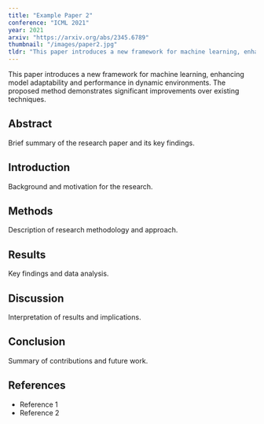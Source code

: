 ```yaml
---
title: "Example Paper 2"
conference: "ICML 2021"
year: 2021
arxiv: "https://arxiv.org/abs/2345.6789"
thumbnail: "/images/paper2.jpg"
tldr: "This paper introduces a new framework for machine learning, enhancing model adaptability and performance in dynamic environments."
---
```


This paper introduces a new framework for machine learning, enhancing model adaptability and performance in dynamic environments. The proposed method demonstrates significant improvements over existing techniques.

## Abstract

Brief summary of the research paper and its key findings.

## Introduction

Background and motivation for the research.

## Methods

Description of research methodology and approach.

## Results

Key findings and data analysis.

## Discussion

Interpretation of results and implications.

## Conclusion

Summary of contributions and future work.

## References

- Reference 1
- Reference 2